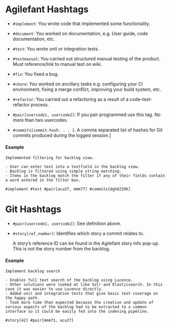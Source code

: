 # Agilefant Hashtags

* `#implement`: You wrote code that implemented some functionality.

* `#document`: You worked on documentation, e.g. User guide, code documentation, etc.

* `#test`: You wrote unit or integration tests.

* `#testmanual`: You carried out structured manual testing of the product. Must reference/link to manual test on wiki.

* `#fix`: You fixed a bug.

* `#chore`: You worked on ancillary tasks e.g. configuring your CI environment, fixing a merge conflict, improving your build system, etc.

* `#refactor`: You carried out a refactoring as a result of a code-test-refactor process.

* `#pair[usercode1, usercode2]`: If you pair programmed use this tag. No more than two usercodes.

* `#commits[commit-hash. . . ]`: A comma separated list of hashes for Git commits produced during the logged session.]

#### Example

```$xslt
Implemented filtering for backlog view.

- User can enter text into a textfield in the backlog view. 
- Backlog is filtered using simple string matching. 
- Items in the backlog match the filter if any of their fields contain a word entered in the filter box.

#implement #test #pair[acu27, mmm77] #commits[dgh8239k]

```

# Git Hashtags

* `#pair[usercode1, usercode2]`: See definition above. 

* `#story[ref_number]`: Identifies which story a commit relates to.

  A story’s reference ID can be found in the Agilefant story info pop-up. This is not the story number from the backlog.

#### Example

```
Implement backlog search

- Enables full text search of the backlog using Lucence. 
- Other solutions were looked at like Solr and Elasticsearch. In this case it was easier to use Lucence directly. 
- Added unit and integration tests that give basic test coverage on the happy path. 
- Took more time than expected because the creation and update of various aspects of the backlog had to be extracted to a common interface so it could be easily fed into the indexing pipeline.

#story[42] #pair[mmm71, acu27]
```
